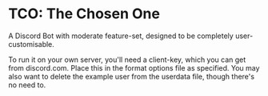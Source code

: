# TCO: The Chosen One
A Discord Bot with moderate feature-set, designed to be completely user-customisable.

To run it on your own server, you'll need a client-key, which you can get from discord.com. Place this in the format options file as specified. You may also want to delete the example user from the userdata file, though there's no need to.
